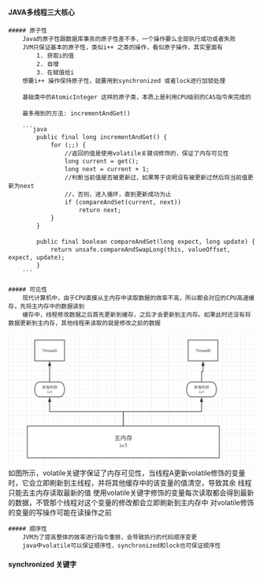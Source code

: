 #### JAVA多线程三大核心
	##### 原子性
		Java的原子性跟数据库事务的原子性差不多，一个操作要么全部执行成功或者失败
		JVM只保证基本的原子性，类似i++ 之类的操作，看似原子操作，其实里面有
			1. 获取i的值
			2. 自增
			3. 在赋值给i
		想要i++ 操作保持原子性，就要用到synchronized 或者lock进行加锁处理

		基础类中的AtomicInteger 这样的原子类，本质上是利用CPU级别的CAS指令来完成的

		最多用到的方法: incrementAndGet()

		```java
			public final long incrementAndGet() {
		        for (;;) {
		        	//返回的值是使用volatile关键词修饰的，保证了内存可见性
		            long current = get();
		            long next = current + 1;
		            //判断当前值是否被更新过，如果等于说明没有被更新过然后将当前值更新为next
		            //，否则，进入循环，直到更新成功为止
		            if (compareAndSet(current, next))
		                return next;
		        }
		    }

		    public final boolean compareAndSet(long expect, long update) {
		        return unsafe.compareAndSwapLong(this, valueOffset, expect, update);
		    }
		```

	##### 可见性
		现代计算机中，由于CPU直接从主内存中读取数据的效率不高，所以都会对应的CPU高速缓存，先将主内存中的数据读到
		缓存中，线程修改数据之后首先更新到缓存，之后才会更新到主内存。如果此时还没有将数据更新到主内存，其他线程来读取的就是修改之前的数据
![](https://github.com/luoyejingxue/interview-note/blob/master/java/visibility.jpg)
		如图所示，volatile关键字保证了内存可见性，当线程A更新volatile修饰的变量时，它会立即刷新到主线程，并将其他缓存中的该变量的值清空，导致其余 线程只能去主内存读取最新的值
		使用volatile关键字修饰的变量每次读取都会得到最新的数据，不管那个线程对这个变量的修改都会立即刷新到主内存中
		对volatile修饰的变量的写操作可能在读操作之前

	##### 顺序性
		JVM为了提高整体的效率进行指令重排，会导致执行的代码顺序变更
		java中volatile可以保证顺序性，synchronized和lock也可保证顺序性

#### synchronized 关键字
	